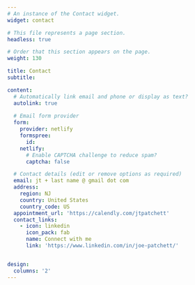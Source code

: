```yaml
---
# An instance of the Contact widget.
widget: contact

# This file represents a page section.
headless: true

# Order that this section appears on the page.
weight: 130

title: Contact
subtitle:

content:
  # Automatically link email and phone or display as text?
  autolink: true
  
  # Email form provider
  form:
    provider: netlify
    formspree:
      id:
    netlify:
      # Enable CAPTCHA challenge to reduce spam?
      captcha: false

  # Contact details (edit or remove options as required)
  email: jt + last name @ gmail dot com
  address:
    region: NJ
    country: United States
    country_code: US
  appointment_url: 'https://calendly.com/jtpatchett'
  contact_links:
    - icon: linkedin
      icon_pack: fab
      name: Connect with me
      link: 'https://www.linkedin.com/in/joe-patchett/'


design:
  columns: '2'
---
```

